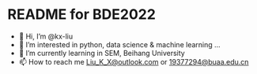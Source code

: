 # README for BDE2022

- 👋 Hi, I’m @kx-liu
- 👀 I’m interested in python, data science & machine learning ...
- 🌱 I’m currently learning in SEM, Beihang University
- 📫 How to reach me Liu_K_X@outlook.com or 19377294@buaa.edu.cn
